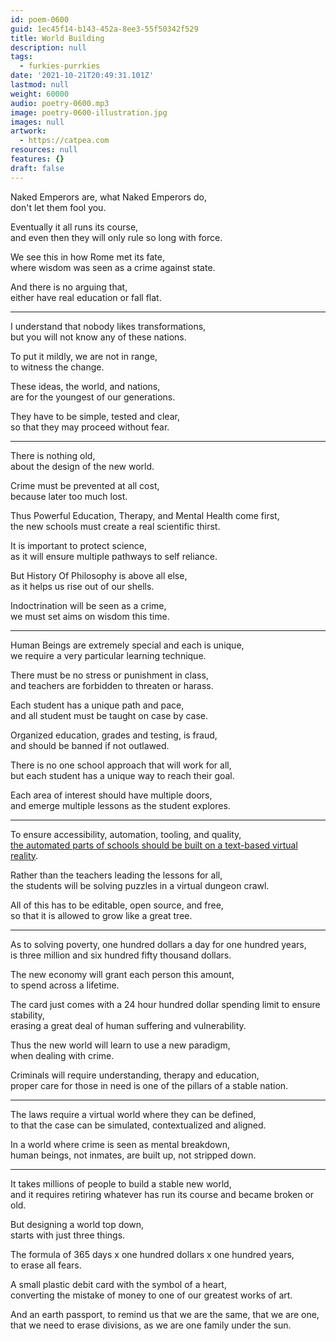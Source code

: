 ```yaml
---
id: poem-0600
guid: 1ec45f14-b143-452a-8ee3-55f50342f529
title: World Building
description: null
tags:
  - furkies-purrkies
date: '2021-10-21T20:49:31.101Z'
lastmod: null
weight: 60000
audio: poetry-0600.mp3
image: poetry-0600-illustration.jpg
images: null
artwork:
  - https://catpea.com
resources: null
features: {}
draft: false
---
```


Naked Emperors are, what Naked Emperors do,\
don't let them fool you.

Eventually it all runs its course,\
and even then they will only rule so long with force.

We see this in how Rome met its fate,\
where wisdom was seen as a crime against state.

And there is no arguing that,\
either have real education or fall flat.

---

I understand that nobody likes transformations,\
but you will not know any of these nations.

To put it mildly, we are not in range,\
to witness the change.

These ideas, the world, and nations,\
are for the youngest of our generations.

They have to be simple, tested and clear,\
so that they may proceed without fear.

---

There is nothing old,\
about the design of the new world.

Crime must be prevented at all cost,\
because later too much lost.

Thus Powerful Education, Therapy, and Mental Health come first,\
the new schools must create a real scientific thirst.

It is important to protect science,\
as it will ensure multiple pathways to self reliance.

But History Of Philosophy is above all else,\
as it helps us rise out of our shells.

Indoctrination will be seen as a crime,\
we must set aims on wisdom this time.

---

Human Beings are extremely special and each is unique,\
we require a very particular learning technique.

There must be no stress or punishment in class,\
and teachers are forbidden to threaten or harass.

Each student has a unique path and pace,\
and all student must be taught on case by case.

Organized education, grades and testing, is fraud,\
and should be banned if not outlawed.

There is no one school approach that will work for all,\
but each student has a unique way to reach their goal.

Each area of interest should have multiple doors,\
and emerge multiple lessons as the student explores.

---

To ensure accessibility, automation, tooling, and quality,\
[the automated parts of schools should be built on a text-based virtual reality](https://en.wikipedia.org/wiki/MOO).

Rather than the teachers leading the lessons for all,\
the students will be solving puzzles in a virtual dungeon crawl.

All of this has to be editable, open source, and free,\
so that it is allowed to grow like a great tree.

---

As to solving poverty, one hundred dollars a day for one hundred years,\
is three million and six hundred fifty thousand dollars.

The new economy will grant each person this amount,\
to spend across a lifetime.

The card just comes with a 24 hour hundred dollar spending limit to ensure stability,\
erasing a great deal of human suffering and vulnerability.

Thus the new world will learn to use a new paradigm,\
when dealing with crime.

Criminals will require understanding, therapy and education,\
proper care for those in need is one of the pillars of a stable nation.

---

The laws require a virtual world where they can be defined,\
to that the case can be simulated, contextualized and aligned.

In a world where crime is seen as mental breakdown,\
human beings, not inmates, are built up, not stripped down.

---

It takes millions of people to build a stable new world,\
and it requires retiring whatever has run its course and became broken or old.

But designing a world top down,\
starts with just three things.

The formula of 365 days x one hundred dollars x one hundred years,\
to erase all fears.

A small plastic debit card with the symbol of a heart,\
converting the mistake of money to one of our greatest works of art.

And an earth passport, to remind us that we are the same, that we are one,\
that we need to erase divisions, as we are one family under the sun.
